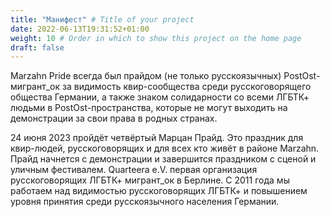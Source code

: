 ```yaml
---
title: "Манифест" # Title of your project
date: 2022-06-13T19:31:52+01:00
weight: 10 # Order in which to show this project on the home page
draft: false
---
```


Marzahn Pride всегда был прайдом (не только русскоязычных) PostOst-мигрант_ок за видимость квир-сообщества среди русскоговорящего общества Германии, а также знаком солидарности со всеми ЛГБТК+ людьми в PostOst-пространства, которые не могут выходить на демонстрации за свои права в родных странах.

24 июня 2023 пройдёт четвёртый Марцан Прайд. Это праздник для квир-людей, русскоговорящих и для всех кто живёт в районе Marzahn.
Прайд начнется  c демонстрации и завершится праздником с сценой и уличным фестивалем.
Quarteera e.V.  первая организация русскоговорящих ЛГБТК+ мигрант_ок в Берлине. С 2011 года мы работаем над видимостью русскоговорящих ЛГБТК+ и повышением уровня принятия среди русскоязычного населения Германии.